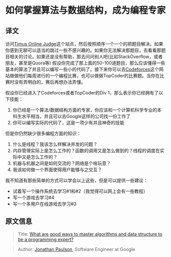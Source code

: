 如何掌握算法与数据结构，成为编程专家
====================================

## 译文
访问[Timus Online Judge][3]这个站点，然后按照顺序一个一个的把题目解决。如果你感到无聊可以适当的跳过一些不感兴趣的。如果你无法解决那题目，去看看那题目相关的讨论。如果还是没有帮助，那去问问别人吧(比如StackOverflow，或者朋友，甚至是Quora等) 假设你完成了那上面的50-100道题目，那么应该懂得一些基本的算法了并且可以编写一些小的代码了。接下来你可以去[Codeforces][4]这个网站做做他们每周进行的一个编程比赛，也可以做做TopCoder的比赛题。当你在比赛时没有弄明白的，赛后再想办法弄懂。

假设你已经进入了Codeforces或者TopCoder的Div 1，那么表示你已经拥有了以下技能：

1. 你已经是一个算法/数据结构方面的专家，你应该和一个计算机科学专业的本科生水平相当，并且可以去Google这样的公司找一份工作了
2. 你可以编写实际的代码了，这是一项少有并且神奇的技能

但是你仍然缺少很多编程方面的知识：

1. 什么是线程？我该怎么样解决并发的问题？
2. 内存管理实际上是怎么工作的？函数的调用又是怎么做到的？线程的调度在实际中又是怎么工作的？
3. 机器与机器之间是如何交流的？网络是个啥玩意？
4. 我该如何做一个界面使得用户能够与之交互？

我不知道有那些简单的方式可以学会以上这些，但是可以提供一些建议：
* 试着写一个操作系统去学习#1和#2（我觉得可以网上会有一些教程）
* 写一个游戏去学习#4
* 写一个多用户在线游戏去学习#3

## 原文信息
> Title: [What are good ways to master algorithms and data structure to be a programming expert?][1]

> Author: [Jonathan Paulson][2], Software Engineer at Google

[1]: http://www.quora.com/Algorithms/What-are-good-ways-to-master-algorithms-and-data-structure-to-be-a-programming-expert
[2]: http://www.quora.com/Jonathan-Paulson
[3]: http://acm.timus.ru/problemset.aspx?space=1&page=all&sort=difficulty
[4]: http://codeforces.com/
